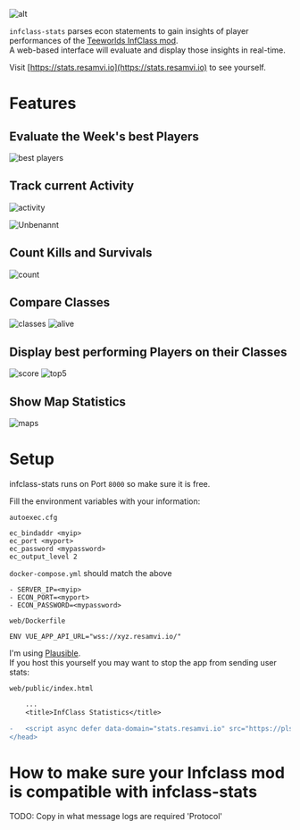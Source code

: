 ![alt](https://raw.githubusercontent.com/ResamVi/infclass-stats/master/web/src/assets/bg.png)

`infclass-stats` parses econ statements to gain insights of player performances of the [Teeworlds InfClass mod](https://github.com/yavl/teeworlds-infclassR).  
A web-based interface will evaluate and display those insights in real-time.

Visit [https://stats.resamvi.io](https://stats.resamvi.io) to see yourself.

# Features

## Evaluate the Week's best Players 

![best players](https://user-images.githubusercontent.com/6261556/68749753-095b5000-05ff-11ea-9241-48daef0b3dc9.PNG)


## Track current Activity

![activity](https://user-images.githubusercontent.com/6261556/68749901-458eb080-05ff-11ea-807f-8924013400c0.PNG)

![Unbenannt](https://user-images.githubusercontent.com/6261556/68750012-7c64c680-05ff-11ea-9a29-bbb4c50a2808.PNG)


## Count Kills and Survivals

![count](https://user-images.githubusercontent.com/6261556/68749970-68b96000-05ff-11ea-95d3-6045f1aa58c7.PNG)

## Compare Classes

![classes](https://user-images.githubusercontent.com/6261556/68750201-c8b00680-05ff-11ea-91fa-a84f349f6172.PNG)
![alive](https://user-images.githubusercontent.com/6261556/68750336-fe54ef80-05ff-11ea-8f73-5e6232817f3d.PNG)


## Display best performing Players on their Classes

![score](https://user-images.githubusercontent.com/6261556/68750444-28a6ad00-0600-11ea-85ab-5686396ec8d5.PNG)
![top5](https://user-images.githubusercontent.com/6261556/68750481-38be8c80-0600-11ea-90c4-81b7584a7a80.PNG)

## Show Map Statistics

![maps](https://user-images.githubusercontent.com/6261556/68750567-5e4b9600-0600-11ea-88b5-693e988caa84.PNG)


# Setup

infclass-stats runs on Port `8000` so make sure it is free.

Fill the environment variables with your information:

`autoexec.cfg`
```
ec_bindaddr <myip>
ec_port <myport>
ec_password <mypassword>
ec_output_level 2
```

`docker-compose.yml` should match the above
```
- SERVER_IP=<myip>
- ECON_PORT=<myport>
- ECON_PASSWORD=<mypassword>
```

`web/Dockerfile`
```
ENV VUE_APP_API_URL="wss://xyz.resamvi.io/"
```

I'm using [Plausible](https://plausible.io/).  
If you host this yourself you may want to stop the app from sending user stats:

`web/public/index.html`
```diff
    ...
    <title>InfClass Statistics</title>

-   <script async defer data-domain="stats.resamvi.io" src="https://pls.resamvi.io/js/pls.js"></script>
</head>
```


# How to make sure your Infclass mod is compatible with infclass-stats

TODO: Copy in what message logs are required 'Protocol'